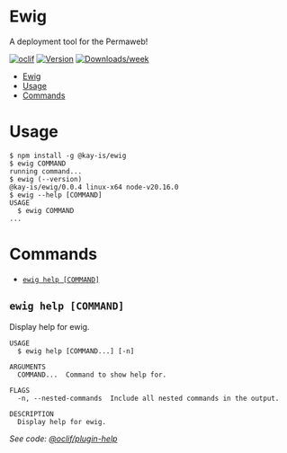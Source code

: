 # Ewig

A deployment tool for the Permaweb!

[![oclif](https://img.shields.io/badge/cli-oclif-brightgreen.svg)](https://oclif.io)
[![Version](https://img.shields.io/npm/v/ewig.svg)](https://npmjs.org/package/ewig)
[![Downloads/week](https://img.shields.io/npm/dw/ewig.svg)](https://npmjs.org/package/ewig)

<!-- toc -->

- [Ewig](#ewig)
- [Usage](#usage)
- [Commands](#commands)
<!-- tocstop -->

# Usage

<!-- usage -->

```sh-session
$ npm install -g @kay-is/ewig
$ ewig COMMAND
running command...
$ ewig (--version)
@kay-is/ewig/0.0.4 linux-x64 node-v20.16.0
$ ewig --help [COMMAND]
USAGE
  $ ewig COMMAND
...
```

<!-- usagestop -->

# Commands

<!-- commands -->

- [`ewig help [COMMAND]`](#ewig-help-command)

## `ewig help [COMMAND]`

Display help for ewig.

```
USAGE
  $ ewig help [COMMAND...] [-n]

ARGUMENTS
  COMMAND...  Command to show help for.

FLAGS
  -n, --nested-commands  Include all nested commands in the output.

DESCRIPTION
  Display help for ewig.
```

_See code: [@oclif/plugin-help](https://github.com/oclif/plugin-help/blob/v6.2.7/src/commands/help.ts)_

<!-- commandsstop -->
